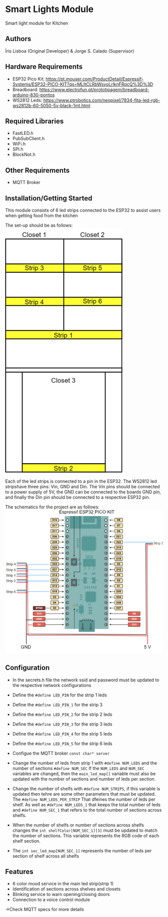 # Smart Lights Module

Smart light module for Kitchen

## Authors

Íris Lisboa (Original Developer) & Jorge S. Calado (Supervisor)

## Hardware Requirements
 - ESP32 Pico Kit: https://pt.mouser.com/ProductDetail/Espressif-Systems/ESP32-PICO-KIT?qs=MLItCLRbWsyoLrlknFRqcQ%3D%3D
 - Breadboard: https://www.electrofun.pt/prototipagem/breadboard-arduino-830-pontos
 - WS2812 Leds: https://www.ptrobotics.com/neopixel/7834-fita-led-rgb-ws2812b-60-5050-5v-black-1mt.html

## Required Libraries
 - FastLED.h
 - PubSubClient.h
 - WiFi.h
 - SPI.h
 - BlockNot.h

## Other Requirements
 - MQTT Broker

## Installation/Getting Started
This module consists of 6 led strips connected to the ESP32 to assist users when getting food from the kitchen

The set-up should be as follows:
![Kitchen closet set-up](set-up.PNG)

Each of the led strips is connected to a pin in the ESP32. The WS2812 led stripshave three pins: Vin, GND and Din.
The Vin pins should be connected to a power supply of 5V, the GND can be connected to the boards GND pin, and finally the Din pin should be connected to a respective ESP32 pin. 

The schematics for the project are as follows:
![Schematic](schematic.PNG)

## Configuration

 - In the secrets.h file the network ssid and password must be updated to the respective network configurations
 - Define the ```#define LED_PIN``` for the strip 1 leds
 - Define the ```#define LED_PIN_1``` for the strip 3
 - Define the ```#define LED_PIN_2``` for the strip 2 leds
 - Define the ```#define LED_PIN_3``` for the strip 3 leds
 - Define the ```#define LED_PIN_4``` for the strip 5 leds
 - Define the ```#define LED_PIN_5``` for the strip 6 leds
 - Configue the MQTT broker ```const char* server```

 - Change the number of leds from strip 1 with ```#define NUM_LEDS``` and the number of sections ```#define NUM_SEC```
If the ```NUM_LEDS``` and ```NUM_SEC``` variables are changed, then the ```main_led_map[]``` variable must also be updated with the number of sections and number of leds per section.<br>

 - Change the number of shelfs with ```#define NUM_STRIPS```, if this variable is updated then tehre are some other parameters that must be updated. The ```#define NUM_LEDS_PER_STRIP``` That dfeines the number of leds per shelf. As well as ```#define NUM_LEDS_1``` that keeps the total number of leds and ```#define NUM_SEC_1``` that refers to the total number of sections across shelfs.

 - When the number of shelfs or number of sections across shelfs changes the ```int shelfColor[NUM_SEC_1][3]``` must be updated to match the number of sections. This variable represents the RGB code of each shelf section.
 - The ```int sec_led_map[NUM_SEC_1]``` represents the number of leds per section of shelf across all shelfs

## Features

 - 6 color mood service in the main led strip(strip 1)
 - Identification of sections across shelves and closets
 - Blinking service to warn opening/closing doors
 - Connection to a voice control module

->Check MQTT specs for more details
